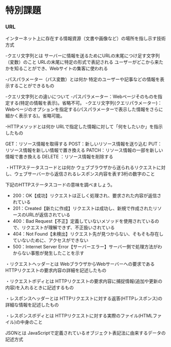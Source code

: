 # 特別課題
### URL
  インターネット上に存在する情報資源（文書や画像など）の場所を指し示す技術方式

-クエリ文字列とは
 サーバーに情報を送るためにURLの末尾につけ足す文字列（変数）のこと
 URLの末尾に特定の形式で表記される
 ユーザーがどこから来たかを知ることができ、Webサイトの集客に使われる

-パスパラメーター（パス変数）とは何か
 特定のユーザーや記事などの情報を表示することができるもの

-クエリ文字列との違いについて
 -パスパラメーター：Webページそのものを指定する(特定の情報を表示)。省略不可。
 -クエリ文字列(クエリパラメーター)：Webページのオプションを指定する(パスパラメーターで表示した情報をさらに細かく表示する)。省略可能。

-HTTPメソッドとは何か
 URLで指定した情報に対して「何をしたいか」を指示したもの

GET：リソース情報を取得する
POST：新しいリソース情報を送り込む
PUT：リソース情報を新しい情報で置き換える
PATCH：リソース情報の一部を新しい情報で書き換える
DELETE ：リソース情報を削除する

・HTTPステータスコードとは何か
ウェブブラウザから送られるリクエストに対し、ウェブサーバーから返信されるレスポンス内容を表す3桁の数字のこと

下記のHTTPステータスコードの意味を調べましょう。
- 200：OK【成功】リクエストは正しく処理され、要求された内容が返信されている
- 201：Created【新たに作成】リクエストは成功し、新規で作成されたリソースのURLが返信されている
- 400：Bad Request【不正】定義していないメソッドを使用されているので、リクエストが理解できず、不正扱いされている
- 404：Not Found【未検出】リクエスト先が見つからない、そもそも存在していないために、アクセスができない
- 500：Internet Server Error【サーバーエラー】サーバー側で処理方法がわからない事態が発生したことを示す

・リクエストヘッダーとは
WebブラウザからWebサーバーへの要求であるHTTPリクエストの要求内容の詳細を記述したもの

・リクエストボディとは
HTTPリクエストの要求内容に捕捉情報(追加や更新の内容)を入れるときに記述するもの

・レスポンスヘッダーとは
HTTPリクエストに対する返答(HTTPレスポンス)の詳細な情報を記述したもの

・レスポンスボディとは
HTTPリクエストに対する実際のファイル(HTMLファイル)の中身のこと

JSONとは
JavaScriptで定義されているオブジェクト表記法に由来するデータの記述方式
